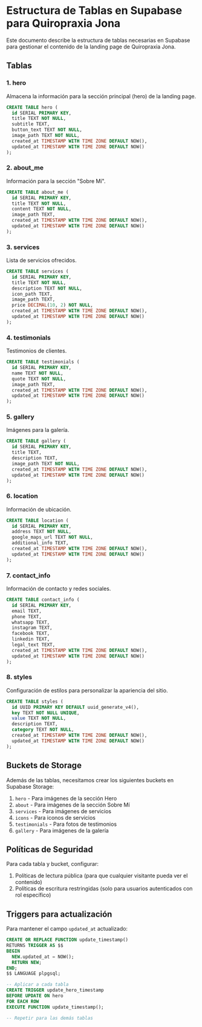 # Estructura de Tablas en Supabase para Quiropraxia Jona

Este documento describe la estructura de tablas necesarias en Supabase para gestionar el contenido de la landing page de Quiropraxia Jona.

## Tablas

### 1. hero

Almacena la información para la sección principal (hero) de la landing page.

```sql
CREATE TABLE hero (
  id SERIAL PRIMARY KEY,
  title TEXT NOT NULL,
  subtitle TEXT,
  button_text TEXT NOT NULL,
  image_path TEXT NOT NULL,
  created_at TIMESTAMP WITH TIME ZONE DEFAULT NOW(),
  updated_at TIMESTAMP WITH TIME ZONE DEFAULT NOW()
);
```

### 2. about_me

Información para la sección "Sobre Mí".

```sql
CREATE TABLE about_me (
  id SERIAL PRIMARY KEY,
  title TEXT NOT NULL,
  content TEXT NOT NULL,
  image_path TEXT,
  created_at TIMESTAMP WITH TIME ZONE DEFAULT NOW(),
  updated_at TIMESTAMP WITH TIME ZONE DEFAULT NOW()
);
```

### 3. services

Lista de servicios ofrecidos.

```sql
CREATE TABLE services (
  id SERIAL PRIMARY KEY,
  title TEXT NOT NULL,
  description TEXT NOT NULL,
  icon_path TEXT,
  image_path TEXT,
  price DECIMAL(10, 2) NOT NULL,
  created_at TIMESTAMP WITH TIME ZONE DEFAULT NOW(),
  updated_at TIMESTAMP WITH TIME ZONE DEFAULT NOW()
);
```

### 4. testimonials

Testimonios de clientes.

```sql
CREATE TABLE testimonials (
  id SERIAL PRIMARY KEY,
  name TEXT NOT NULL,
  quote TEXT NOT NULL,
  image_path TEXT,
  created_at TIMESTAMP WITH TIME ZONE DEFAULT NOW(),
  updated_at TIMESTAMP WITH TIME ZONE DEFAULT NOW()
);
```

### 5. gallery

Imágenes para la galería.

```sql
CREATE TABLE gallery (
  id SERIAL PRIMARY KEY,
  title TEXT,
  description TEXT,
  image_path TEXT NOT NULL,
  created_at TIMESTAMP WITH TIME ZONE DEFAULT NOW(),
  updated_at TIMESTAMP WITH TIME ZONE DEFAULT NOW()
);
```

### 6. location

Información de ubicación.

```sql
CREATE TABLE location (
  id SERIAL PRIMARY KEY,
  address TEXT NOT NULL,
  google_maps_url TEXT NOT NULL,
  additional_info TEXT,
  created_at TIMESTAMP WITH TIME ZONE DEFAULT NOW(),
  updated_at TIMESTAMP WITH TIME ZONE DEFAULT NOW()
);
```

### 7. contact_info

Información de contacto y redes sociales.

```sql
CREATE TABLE contact_info (
  id SERIAL PRIMARY KEY,
  email TEXT,
  phone TEXT,
  whatsapp TEXT,
  instagram TEXT,
  facebook TEXT,
  linkedin TEXT,
  legal_text TEXT,
  created_at TIMESTAMP WITH TIME ZONE DEFAULT NOW(),
  updated_at TIMESTAMP WITH TIME ZONE DEFAULT NOW()
);
```

### 8. styles

Configuración de estilos para personalizar la apariencia del sitio.

```sql
CREATE TABLE styles (
  id UUID PRIMARY KEY DEFAULT uuid_generate_v4(),
  key TEXT NOT NULL UNIQUE,
  value TEXT NOT NULL,
  description TEXT,
  category TEXT NOT NULL,
  created_at TIMESTAMP WITH TIME ZONE DEFAULT NOW(),
  updated_at TIMESTAMP WITH TIME ZONE DEFAULT NOW()
);
```

## Buckets de Storage

Además de las tablas, necesitamos crear los siguientes buckets en Supabase Storage:

1. `hero` - Para imágenes de la sección Hero
2. `about` - Para imágenes de la sección Sobre Mí
3. `services` - Para imágenes de servicios
4. `icons` - Para iconos de servicios
5. `testimonials` - Para fotos de testimonios
6. `gallery` - Para imágenes de la galería

## Políticas de Seguridad

Para cada tabla y bucket, configurar:

1. Políticas de lectura pública (para que cualquier visitante pueda ver el contenido)
2. Políticas de escritura restringidas (solo para usuarios autenticados con rol específico)

## Triggers para actualización

Para mantener el campo `updated_at` actualizado:

```sql
CREATE OR REPLACE FUNCTION update_timestamp()
RETURNS TRIGGER AS $$
BEGIN
  NEW.updated_at = NOW();
  RETURN NEW;
END;
$$ LANGUAGE plpgsql;

-- Aplicar a cada tabla
CREATE TRIGGER update_hero_timestamp
BEFORE UPDATE ON hero
FOR EACH ROW
EXECUTE FUNCTION update_timestamp();

-- Repetir para las demás tablas
```
